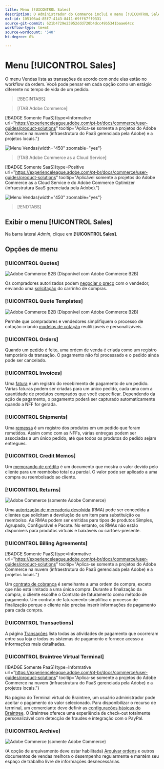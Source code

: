 ```yaml
---
title: Menu [!UICONTROL Sales]
description: O Administrador do Commerce inclui o menu [!UICONTROL Sales], que fornece acesso a ferramentas para trabalhar com pedidos de acordo com onde eles estão no fluxo de trabalho.
exl-id: 105106a4-85f7-4143-8411-69ff67ff9331
source-git-commit: 621b4729e23952ddd720b4dcc49b5341baae64cc
workflow-type: tm+mt
source-wordcount: '540'
ht-degree: 0%

---
```


# Menu [!UICONTROL Sales]

O menu Vendas lista as transações de acordo com onde elas estão no workflow da ordem. Você pode pensar em cada opção como um estágio diferente no tempo de vida de um pedido.

>[!BEGINTABS]

>[!TAB Adobe Commerce]

[!BADGE Somente PaaS]{type=Informative url="https://experienceleague.adobe.com/pt-br/docs/commerce/user-guides/product-solutions" tooltip="Aplica-se somente a projetos do Adobe Commerce na nuvem (infraestrutura do PaaS gerenciada pela Adobe) e a projetos locais."}

![Menu Vendas](./assets/admin-menu-sales.png){width="450" zoomable="yes"}

>[!TAB Adobe Commerce as a Cloud Service]

[!BADGE Somente SaaS]{type=Positive url="https://experienceleague.adobe.com/pt-br/docs/commerce/user-guides/product-solutions" tooltip="Aplicável somente a projetos do Adobe Commerce as a Cloud Service e do Adobe Commerce Optimizer (infraestrutura SaaS gerenciada pela Adobe)."}

![Menu Vendas](./assets/admin-menu-sales-accs.png){width="450" zoomable="yes"}

>[!ENDTABS]

## Exibir o menu [!UICONTROL Sales]

Na barra lateral _Admin_, clique em **[!UICONTROL Sales]**.

## Opções de menu

### [!UICONTROL Quotes]

![Adobe Commerce B2B](../assets/b2b.svg) (Disponível com Adobe Commerce B2B)

Os compradores autorizados podem [negociar o preço](../b2b/quotes.md) com o vendedor, enviando uma [solicitação](../b2b/quote-request.md) do carrinho de compras.

### [!UICONTROL Quote Templates]

![Adobe Commerce B2B](../assets/b2b.svg) (Disponível com Adobe Commerce B2B)

Permite que compradores e vendedores simplifiquem o processo de cotação criando [modelos de cotação](../b2b/quote-templates-overview.md) reutilizáveis e personalizáveis.

### [!UICONTROL Orders]

Quando um [pedido](orders.md) é feito, uma ordem de venda é criada como um registro temporário da transação. O pagamento não foi processado e o pedido ainda pode ser cancelado.

### [!UICONTROL Invoices]

Uma [fatura](invoices.md) é um registro do recebimento de pagamento de um pedido. Várias faturas podem ser criadas para um único pedido, cada uma com a quantidade de produtos comprados que você especificar. Dependendo da ação de pagamento, o pagamento poderá ser capturado automaticamente quando a NFF for gerada.

### [!UICONTROL Shipments]

Uma [remessa](shipments.md) é um registro dos produtos em um pedido que foram remetidos. Assim como com as NFFs, várias entregas podem ser associadas a um único pedido, até que todos os produtos do pedido sejam entregues.

### [!UICONTROL Credit Memos]

Um [memorando de crédito](credit-memos.md) é um documento que mostra o valor devido pelo cliente para um reembolso total ou parcial. O valor pode ser aplicado a uma compra ou reembolsado ao cliente.

### [!UICONTROL Returns]

![Adobe Commerce](../assets/adobe-logo.svg) (somente Adobe Commerce)

Uma [autorização de mercadoria devolvida](returns.md) (RMA) pode ser concedida a clientes que solicitam a devolução de um item para substituição ou reembolso. As RMAs podem ser emitidas para tipos de produtos Simples, Agrupado, Configurável e Pacote. No entanto, os RMAs não estão disponíveis para produtos virtuais e baixáveis ou cartões-presente.

### [!UICONTROL Billing Agreements]

[!BADGE Somente PaaS]{type=Informative url="https://experienceleague.adobe.com/pt-br/docs/commerce/user-guides/product-solutions" tooltip="Aplica-se somente a projetos do Adobe Commerce na nuvem (infraestrutura do PaaS gerenciada pela Adobe) e a projetos locais."}

Um [contrato de cobrança](paypal-billing-agreements.md) é semelhante a uma ordem de compra, exceto que não está limitado a uma única compra. Durante a finalização da compra, o cliente escolhe o Contrato de faturamento como método de pagamento. Um contrato de faturamento simplifica o processo de finalização porque o cliente não precisa inserir informações de pagamento para cada compra.

### [!UICONTROL Transactions]

A página [Transações](transactions.md) lista todas as atividades de pagamento que ocorreram entre sua loja e todos os sistemas de pagamento e fornece acesso a informações mais detalhadas.

### [!UICONTROL Braintree Virtual Terminal]

[!BADGE Somente PaaS]{type=Informative url="https://experienceleague.adobe.com/pt-br/docs/commerce/user-guides/product-solutions" tooltip="Aplica-se somente a projetos do Adobe Commerce na nuvem (infraestrutura do PaaS gerenciada pela Adobe) e a projetos locais."}

Na página do Terminal virtual do Braintree, um usuário administrador pode aceitar o pagamento do valor selecionado. Para disponibilizar o recurso de terminal, um comerciante deve definir as [configurações básicas do Braintree](braintree.md). O Braintree oferece uma experiência de check-out totalmente personalizável com detecção de fraudes e integração com o PayPal.

### [!UICONTROL Archive]

![Adobe Commerce](../assets/adobe-logo.svg) (somente Adobe Commerce)

(A opção de arquivamento deve estar habilitada) [Arquivar ordens](order-archive.md) e outros documentos de vendas melhora o desempenho regularmente e mantém seu espaço de trabalho livre de informações desnecessárias.
